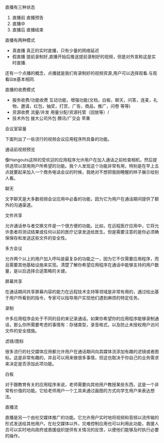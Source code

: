 直播有三种状态

 1. 直播前 直播预告
 1. 直播中
 1. 直播后 直播结束

直播有两种模式

 - 真直播  真正的实时直播，只有少量的网络延迟
 - 假直播  提前录制好,直播开始后推送提前录制好的视频，但是对外宣称这是实时直播.

还有一个点播的概念，点播就是我们有录制好的视频资源,用户可以选择观看.与观看`回放`基本相同.


直播的收费模式
	
 - 服务收费/功能收费  互动功能，增强功能(文档，白板，聊天，问答，连麦，礼物，邀请，红包，抽奖，打赏，广告，商品，推广，问卷 等等)
 - 资源收费 流量/并发 用量分配/资源托管（回放等）/ 
 - 技术外包 接大公司外包 腾讯/广交会 苹果


会议室容量

下面列出了一些流行的视频会议应用程序所具备的功能。

通话前视频预览

像Hangouts这样的受欢迎的应用程序允许用户在加入通话之前检查相机，然后提供选项以禁用用户所希望的功能。我个人发现这个功能非常有用，特别是在早上五点就要起来加入一个商务电话会议的时候，我绝对不想把我刚睡醒的样子展示给别人看。

聊天

文字聊天是大多数视频会议应用中必备的功能，因为它为用户在通话期间提供了额外的沟通渠道。

文件共享

允许通话参与者交换文件是一个很方便的功能。比如，在远程医疗应用中，它将允许患者将测试结果或任何以前的医疗记录发送给医生。但是需要注意的是你必须确保保存和发送这些文件的安全性。

多方会议

允许两个以上的用户加入呼叫是最复杂的功能之一，因为它不仅需要应用程序，而且需要其他基础设施来实现。清楚了解你希望应用程序在通话中能够支持的用户数量，是以后选择合适策略的关键。

屏幕共享

在通话期间共享屏幕内容的能力在远程技术支持等领域是非常有用的，通过给出基于用户所看到的指令，专家可以指导用户实现他们遇到麻烦的特定任务。

录制

许多应用程序会处于不同的目的来记录通话。如果你希望你的应用程序能够录制通话，那么你所需要考虑的事情有：存储类型，录音格式，以及防止未授权用户访问文件的安全措施。

滤镜/图标

很多流行的社交媒体应用都允许用户在通话期间向其媒体流添加有趣的滤镜或者图标。这是非常有趣的，并且可以用来做很多事情，但这也取决于你自己的业务需求来决定是否添加此项功能。

白板

对于跟教育有关的应用程序来说，老师需要向其他用户教授某些东西，这是一个非常有价值的功能。它给老师用户一个工具来通过画图的方式向学生用户来表达想法。

直播流

直播是另一个由社交媒体推广的功能。它允许用户实时地将视频和音频以流传输的形式发送给其他用户。在社交媒体以外，灾难控制应用也可以利用此功能，救援人员可以实时地向政府或救援组织提供有关情况的反馈，以便他们能够及时执行必要的操作。

